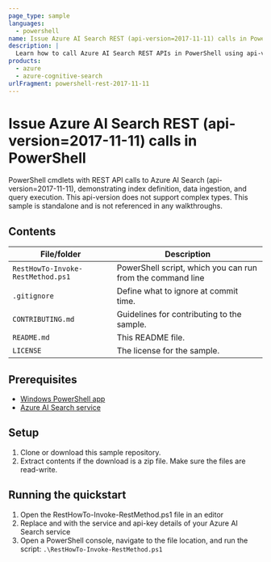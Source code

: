 ```yaml
---
page_type: sample
languages:
  - powershell
name: Issue Azure AI Search REST (api-version=2017-11-11) calls in PowerShell  
description: |
  Learn how to call Azure AI Search REST APIs in PowerShell using api-version=2017-11-11. This example demonstrates index definition, data ingestion, and query execution. This api-version does not support complex types.
products:
  - azure
  - azure-cognitive-search
urlFragment: powershell-rest-2017-11-11
---
```


# Issue Azure AI Search REST (api-version=2017-11-11) calls in PowerShell 

PowerShell cmdlets with REST API calls to Azure AI Search (api-version=2017-11-11), demonstrating index definition, data ingestion, and query execution. This api-version does not support complex types. This sample is standalone and is not referenced in any walkthroughs.

## Contents

| File/folder | Description |
|-------------|-------------|
| `RestHowTo-Invoke-RestMethod.ps1` | PowerShell script, which you can run from the command line |
| `.gitignore` | Define what to ignore at commit time. |
| `CONTRIBUTING.md` | Guidelines for contributing to the sample. |
| `README.md` | This README file. |
| `LICENSE`   | The license for the sample. |

## Prerequisites

- [Windows PowerShell app](https://docs.microsoft.com/powershell/scripting/components/ise/introducing-the-windows-powershell-ise?view=powershell-6)
- [Azure AI Search service](https://docs.microsoft.com/azure/search/search-create-service-portal)

## Setup

1. Clone or download this sample repository.
1. Extract contents if the download is a zip file. Make sure the files are read-write.

## Running the quickstart
1. Open the RestHowTo-Invoke-RestMethod.ps1 file in an editor
1. Replace <YOUR-SERVICE-NAME> and <YOUR-ADMIN-API-KEY> with the service and api-key details of your Azure AI Search service
1. Open a PowerShell console, navigate to the file location, and run the script: `.\RestHowTo-Invoke-RestMethod.ps1`
